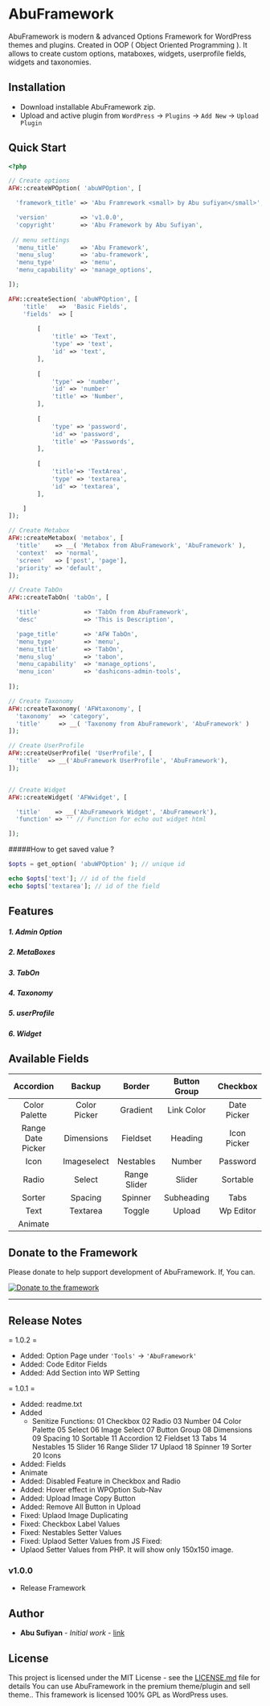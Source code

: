 
# AbuFramework

AbuFramework is modern & advanced Options Framework for WordPress themes and plugins. Created in OOP ( Object Oriented Programming ). It allows to create custom options, mataboxes,  widgets, userprofile fields, widgets and taxonomies.

## Installation
* Download installable AbuFramework zip.
* Upload and active plugin from 
	`WordPress` → `Plugins` → `Add New` → `Upload Plugin`

## Quick Start
```php
<?php

// Create options
AFW::createWPOption( 'abuWPOption', [

  'framework_title' => 'Abu Framrework <small> by Abu sufiyan</small>',

  'version'         => 'v1.0.0',
  'copyright'       => 'Abu Framework by Abu Sufiyan',
  
 // menu settings
  'menu_title'      => 'Abu Framework',
  'menu_slug'       => 'abu-framework',
  'menu_type'       => 'menu',
  'menu_capability' => 'manage_options',

]);

AFW::createSection( 'abuWPOption', [
    'title'   =>  'Basic Fields', 
    'fields'  => [
	
		[ 
			'title' => 'Text',
			'type' => 'text',
			'id' => 'text',
		],
		
		[ 
			'type' => 'number',
			'id' => 'number'
			'title' => 'Number', 
		],
		
		[ 
			'type' => 'password',
			'id' => 'password', 
			'title' => 'Passwords',
		],
		
		[ 
			'title'=> 'TextArea',
			'type' => 'textarea', 
			'id' => 'textarea',
		],

    ]
]);

// Create Metabox
AFW::createMetabox( 'metabox', [
  'title'    => __( 'Metabox from AbuFramework', 'AbuFramework' ),
  'context'  => 'normal',
  'screen'   => ['post', 'page'],
  'priority' => 'default',
]);

// Create TabOn
AFW::createTabOn( 'tabOn', [

  'title'            => 'TabOn from AbuFramework',
  'desc'             => 'This is Description',

  'page_title'       => 'AFW TabOn',
  'menu_type'        => 'menu',
  'menu_title'       => 'TabOn',
  'menu_slug'        => 'tabon',
  'menu_capability'  => 'manage_options',
  'menu_icon'        => 'dashicons-admin-tools',
  
]);

// Create Taxonomy
AFW::createTaxonomy( 'AFWtaxonomy', [
  'taxonomy'  => 'category',
  'title'     => __( 'Taxonomy from AbuFramework', 'AbuFramework' )
]);

// Create UserProfile
AFW::createUserProfile( 'UserProfile', [
  'title'  => __('AbuFramework UserProfile', 'AbuFramework'),
]);


// Create Widget
AFW::createWidget( 'AFWwidget', [

  'title'    => __('AbuFramework Widget', 'AbuFramework'),
  'function' => '' // Function for echo out widget html

]);

```

#####How to get saved value ?
```php
$opts = get_option( 'abuWPOption' ); // unique id

echo $opts['text']; // id of the field
echo $opts['textarea']; // id of the field
```


## Features ##

##### 1.  Admin Option
##### 2.  MetaBoxes
##### 3. TabOn
##### 4. Taxonomy
##### 5. userProfile
##### 6. Widget

## Available Fields
| Accordion | Backup | Border | Button Group | Checkbox |
| :------------: | :------------: | :------------: | :------------: | :------------: |
| Color Palette | Color Picker | Gradient | Link Color | Date Picker |
| Range Date Picker | Dimensions | Fieldset | Heading | Icon Picker |
| Icon | Imageselect | Nestables | Number | Password |
| Radio | Select | Range Slider | Slider | Sortable |
| Sorter | Spacing | Spinner | Subheading | Tabs |
| Text | Textarea | Toggle | Upload | Wp Editor |
| Animate

## Donate to the Framework

Please donate to help support development of AbuFramework. If, You can.

[![Donate to the framework](https://www.paypalobjects.com/en_GB/i/btn/btn_donate_SM.gif "Donate to the framework")](https://www.paypal.me/yourabusufiyan)

------------



## Release Notes
= 1.0.2 =
- Added: Option Page under `'Tools'` -> `'AbuFramework'`
- Added: Code Editor Fields
- Added: Add Section into WP Setting

= 1.0.1 =
- Added: readme.txt
- Added
  - Senitize Functions:
    01 Checkbox
    02 Radio
    03 Number
    04 Color Palette
    05 Select
    06 Image Select
    07 Button Group
    08 Dimensions
    09 Spacing
    10 Sortable
    11 Accordion
    12 Fieldset
    13 Tabs
    14 Nestables
    15 Slider
    16 Range Slider
    17 Uplaod
    18 Spinner
    19 Sorter
    20 Icons
- Added: Fields
- Animate
- Added: Disabled Feature in Checkbox and Radio
- Added: Hover effect in WPOption Sub-Nav
- Added: Upload Image Copy Button 
- Added: Remove All Button in Upload
- Fixed: Uplaod Image Duplicating 
- Fixed: Checkbox Label Values   
- Fixed: Nestables Setter Values 
- Fixed: Uplaod Setter Values from JS Fixed:
- Uplaod Setter Values from PHP. It will show only 150x150 image.

###  v1.0.0 
- Release Framework

## Author

* **Abu Sufiyan** - *Initial work* - [link](http://www.abusufiyan.com/?ref=git_afw)


## License

This project is licensed under the MIT License - see the [LICENSE.md](LICENSE.md) file for details
You can use AbuFramework in the premium theme/plugin and sell theme.. This framework is licensed 100% GPL as WordPress uses.
